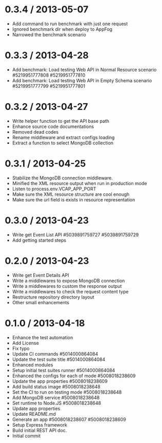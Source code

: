 
0.3.4 / 2013-05-07 
==================

  * Add command to run benchmark with just one request
  * Ignored benchmark dir when deploy to AppFog
  * Narrowed the benchmark scenario

0.3.3 / 2013-04-28 
==================

  * Add benchmark: Load testing Web API in Normal Resource scenario #5219951777808 #5219951777810
  * Add benchmark: Load testing Web API in Empty Schema scenario #5219951777799 #5219951777801

0.3.2 / 2013-04-27 
==================

  * Write helper function to get the API base path
  * Enhance source code documentations
  * Removed dead codes
  * Rename middleware and extract configs loading
  * Extract a function to select MongoDB collection

0.3.1 / 2013-04-25 
==================

  * Stabilize the MongoDB connection middleware.
  * Minified the XML resource output when run in production mode
  * Listen to process.env.VCAP_APP_PORT
  * Make sure the XML resource structure are cool enough
  * Make sure the url field is exists in resource representation

0.3.0 / 2013-04-23 
==================

  * Write get Event List API #5039891759727 #5039891759729
  * Add getting started steps

0.2.0 / 2013-04-23 
==================

  * Write get Event Details API
  * Write a middlewares to expose MongoDB connection
  * Write a middlewares to custom the response output 
  * Write a middlewares to check the request content type
  * Restructure repository directory layout
  * Other small enhancements

0.1.0 / 2013-04-18
==================

  * Enhance the test automation
  * Add License
  * Fix typo
  * Update CI commands #5014000864084
  * Update the test suite title #5014000864084
  * Enhanced modules
  * Setup initial test suites runner #5014000864084
  * Enhanced the configs for each of mode #5008018238609
  * Update the app properties #5008018238609
  * Add build status image #5008018238648
  * Set the CI to run on testing mode #5008018238648
  * Add MongoDB service #5008018238648
  * Set runtime to Node.JS #5008018238648
  * Update app properties
  * Update README.md
  * Generate an app #5008018238607 #5008018238609
  * Setup Express framework
  * Build initial REST API doc.
  * Initial commit
